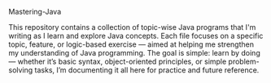 Mastering-Java

This repository contains a collection of topic-wise Java programs that I'm writing as I learn and explore Java concepts. Each file focuses on a specific topic, feature, or logic-based exercise — aimed at helping me strengthen my understanding of Java programming.
The goal is simple: learn by doing — whether it’s basic syntax, object-oriented principles, or simple problem-solving tasks, I’m documenting it all here for practice and future reference.


